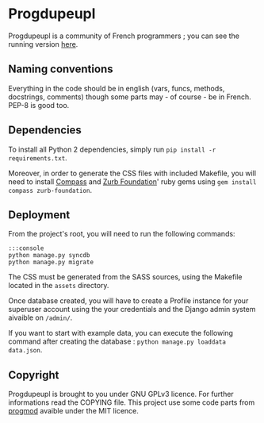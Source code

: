 # Progdupeupl

Progdupeupl is a community of French programmers ; you can see the running
version [here](http://progdupeu.pl/).

## Naming conventions

Everything in the code should be in english (vars, funcs, methods, docstrings,
comments) though some parts may - of course - be in French. PEP-8 is good too.

## Dependencies

To install all Python 2 dependencies, simply run
`pip install -r requirements.txt`.

Moreover, in order to generate the CSS files with included Makefile, you will
need to install [Compass](http://compass-style.org) and [Zurb
Foundation](http://foundation.zurb.com/)' ruby gems using `gem install compass
zurb-foundation`.

## Deployment

From the project's root, you will need to run the following commands:

    :::console
    python manage.py syncdb
    python manage.py migrate

The CSS must be generated from the SASS sources, using the Makefile located in
the `assets` directory.

Once database created, you will have to create a Profile instance for
your superuser account using the your credentials and the Django admin system
aivaible on `/admin/`.

If you want to start with example data, you can execute the following command
after creating the database : `python manage.py loaddata data.json`.

## Copyright

Progdupeupl is brought to you under GNU GPLv3 licence. For further informations
read the COPYING file. This project use some code parts from
[progmod](http://progmod.org) avaible under the MIT licence.

